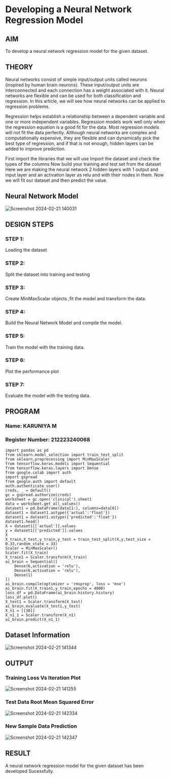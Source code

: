 # Developing a Neural Network Regression Model

## AIM

To develop a neural network regression model for the given dataset.

## THEORY

Neural networks consist of simple input/output units called neurons (inspired by human brain neurons). These input/output units are interconnected and each connection has a weight associated with it. Neural networks are flexible and can be used for both classification and regression. In this article, we will see how neural networks can be applied to regression problems.

Regression helps establish a relationship between a dependent variable and one or more independent variables. Regression models work well only when the regression equation is a good fit for the data. Most regression models will not fit the data perfectly. Although neural networks are complex and computationally expensive, they are flexible and can dynamically pick the best type of regression, and if that is not enough, hidden layers can be added to improve prediction.

First import the libraries that we will use Import the dataset and check the types of the columns Now build your training and test set from the dataset Here we are making the neural network 2 hidden layers with 1 output and input layer and an activation layer as relu and with their nodes in them. Now we will fit our dataset and then predict the value.

## Neural Network Model

![Screenshot 2024-02-21 140031](https://github.com/etjabajasphin/basic-nn-model/assets/151705853/b468976c-c7e3-49ff-b5a3-f2a066b3cfe7)

## DESIGN STEPS

### STEP 1:

Loading the dataset

### STEP 2:

Split the dataset into training and testing

### STEP 3:

Create MinMaxScalar objects ,fit the model and transform the data.

### STEP 4:

Build the Neural Network Model and compile the model.

### STEP 5:

Train the model with the training data.

### STEP 6:

Plot the performance plot

### STEP 7:

Evaluate the model with the testing data.

## PROGRAM
### Name: KARUNIYA M
### Register Number: 212223240068
```
import pandas as pd
from sklearn.model_selection import train_test_split
from sklearn.preprocessing import MinMaxScaler
from tensorflow.keras.models import Sequential
from tensorflow.keras.layers import Dense
from google.colab import auth
import gspread
from google.auth import default
auth.authenticate_user()
creds, _ = default()
gc = gspread.authorize(creds)
worksheet = gc.open('clinical').sheet1
data = worksheet.get_all_values()
dataset1 = pd.DataFrame(data[1:], columns=data[0])
dataset1 = dataset1.astype({'actual':'float'})
dataset1 = dataset1.astype({'predicted':'float'})
dataset1.head()
X = dataset1[['actual']].values
y = dataset1[['predicted']].values
X
X_train,X_test,y_train,y_test = train_test_split(X,y,test_size = 0.33,random_state = 33)
Scaler = MinMaxScaler()
Scaler.fit(X_train)
X_train1 = Scaler.transform(X_train)
ai_brain = Sequential([
    Dense(6,activation = 'relu'),
    Dense(6,activation = 'relu'),
    Dense(1)
])
ai_brain.compile(optimizer = 'rmsprop', loss = 'mse')
ai_brain.fit(X_train1,y_train,epochs = 4000)
loss_df = pd.DataFrame(ai_brain.history.history)
loss_df.plot()
X_test1 = Scaler.transform(X_test)
ai_brain.evaluate(X_test1,y_test)
X_n1 = [[30]]
X_n1_1 = Scaler.transform(X_n1)
ai_brain.predict(X_n1_1)

```
## Dataset Information
![Screenshot 2024-02-21 141344](https://github.com/etjabajasphin/basic-nn-model/assets/151705853/6ec9fd30-2cdb-452a-b4c5-c6d5989ed869)

## OUTPUT

### Training Loss Vs Iteration Plot
![Screenshot 2024-02-21 141255](https://github.com/etjabajasphin/basic-nn-model/assets/151705853/82360829-4326-412e-b549-3eeda78c092b)

### Test Data Root Mean Squared Error
![Screenshot 2024-02-21 142334](https://github.com/etjabajasphin/basic-nn-model/assets/151705853/0068d0ed-c280-4cbf-ada0-e5ddf03e44a7)


### New Sample Data Prediction
![Screenshot 2024-02-21 142347](https://github.com/etjabajasphin/basic-nn-model/assets/151705853/29d51e6e-8282-4df1-a222-6a2dc0909294)



## RESULT

A neural network regression model for the given dataset has been developed Sucessfully.
